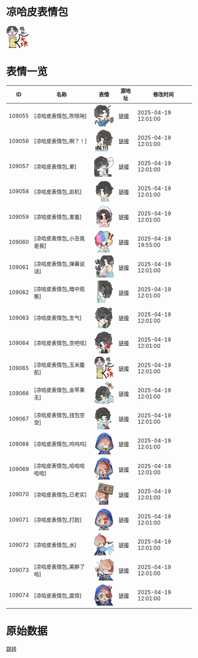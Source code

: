 # 凉哈皮表情包

<img src="./cover.png" height="60" alt="cover" />

# 表情一览

|ID|名称|表情|源地址|修改时间|
|----|----|----|----|----|
|109055|[凉哈皮表情包_吹唢呐]|<img src="./pic/109055_%5B凉哈皮表情包_吹唢呐%5D.png" height="60" alt="吹唢呐"/>|[链接](https://i0.hdslb.com/bfs/garb/07f175d673ad7389138edece3ccbbb30ea7c7597.png)|2025-04-19 12:01:00|
|109056|[凉哈皮表情包_啊？！]|<img src="./pic/109056_%5B凉哈皮表情包_啊？！%5D.png" height="60" alt="啊？！"/>|[链接](https://i0.hdslb.com/bfs/garb/2f55c7b041317854cb26e600e133aa18f14bdee6.png)|2025-04-19 12:01:00|
|109057|[凉哈皮表情包_晕]|<img src="./pic/109057_%5B凉哈皮表情包_晕%5D.png" height="60" alt="晕"/>|[链接](https://i0.hdslb.com/bfs/garb/5d686e109374f590394e3da3834226acc870ca22.png)|2025-04-19 12:01:00|
|109058|[凉哈皮表情包_宕机]|<img src="./pic/109058_%5B凉哈皮表情包_宕机%5D.png" height="60" alt="宕机"/>|[链接](https://i0.hdslb.com/bfs/garb/dd1093e204f9309b1be5843660ebe3d32ec9275c.png)|2025-04-19 12:01:00|
|109059|[凉哈皮表情包_害羞]|<img src="./pic/109059_%5B凉哈皮表情包_害羞%5D.png" height="60" alt="害羞"/>|[链接](https://i0.hdslb.com/bfs/garb/1f25c957ce1e305ab5aae40b5de843ee17a03e29.png)|2025-04-19 12:01:00|
|109060|[凉哈皮表情包_小丑竟是我]|<img src="./pic/109060_%5B凉哈皮表情包_小丑竟是我%5D.png" height="60" alt="小丑竟是我"/>|[链接](https://i0.hdslb.com/bfs/garb/ae0a08e1d3665bb74596648e2dd3de8c85501057.png)|2025-04-19 19:55:00|
|109061|[凉哈皮表情包_弹幕说话]|<img src="./pic/109061_%5B凉哈皮表情包_弹幕说话%5D.png" height="60" alt="弹幕说话"/>|[链接](https://i0.hdslb.com/bfs/garb/bb53c9fc6f44847b1eb33890f56d048ebb4ff67f.png)|2025-04-19 12:01:00|
|109062|[凉哈皮表情包_暗中观察]|<img src="./pic/109062_%5B凉哈皮表情包_暗中观察%5D.png" height="60" alt="暗中观察"/>|[链接](https://i0.hdslb.com/bfs/garb/69685272bd20ff7907ad9f562ad6fbe47c05fdd3.png)|2025-04-19 12:01:00|
|109063|[凉哈皮表情包_生气]|<img src="./pic/109063_%5B凉哈皮表情包_生气%5D.png" height="60" alt="生气"/>|[链接](https://i0.hdslb.com/bfs/garb/681dab69ddf2988d502b0383d9fb0b8829254e98.png)|2025-04-19 12:01:00|
|109064|[凉哈皮表情包_空吧哇]|<img src="./pic/109064_%5B凉哈皮表情包_空吧哇%5D.png" height="60" alt="空吧哇"/>|[链接](https://i0.hdslb.com/bfs/garb/5b380a53035f81469ad88332052cf2c018d52fc1.png)|2025-04-19 12:01:00|
|109065|[凉哈皮表情包_玉米腹肌]|<img src="./pic/109065_%5B凉哈皮表情包_玉米腹肌%5D.png" height="60" alt="玉米腹肌"/>|[链接](https://i0.hdslb.com/bfs/garb/d2ae15d09d96a6085251347b9e3e5ee6549fc118.png)|2025-04-19 12:01:00|
|109066|[凉哈皮表情包_金苹果无]|<img src="./pic/109066_%5B凉哈皮表情包_金苹果无%5D.png" height="60" alt="金苹果无"/>|[链接](https://i0.hdslb.com/bfs/garb/9327da28485b7b601787e11cb09816c0e26df3ac.png)|2025-04-19 12:01:00|
|109067|[凉哈皮表情包_钱包空空]|<img src="./pic/109067_%5B凉哈皮表情包_钱包空空%5D.png" height="60" alt="钱包空空"/>|[链接](https://i0.hdslb.com/bfs/garb/5cd6cae5650f986d84fae17d6e453e1eba08f530.png)|2025-04-19 12:01:00|
|109068|[凉哈皮表情包_呜呜呜]|<img src="./pic/109068_%5B凉哈皮表情包_呜呜呜%5D.png" height="60" alt="呜呜呜"/>|[链接](https://i0.hdslb.com/bfs/garb/b206b8963551b4f3c4533ffaa7c495536c2be5c5.png)|2025-04-19 12:01:00|
|109069|[凉哈皮表情包_哈哈哈哈哈]|<img src="./pic/109069_%5B凉哈皮表情包_哈哈哈哈哈%5D.png" height="60" alt="哈哈哈哈哈"/>|[链接](https://i0.hdslb.com/bfs/garb/ed1a93a3a20e1e7d0ad86934c540652b35c1bbcb.png)|2025-04-19 12:01:00|
|109070|[凉哈皮表情包_已老实]|<img src="./pic/109070_%5B凉哈皮表情包_已老实%5D.png" height="60" alt="已老实"/>|[链接](https://i0.hdslb.com/bfs/garb/e9c032e1429a64f0f4312fc5f77d6be220aa3b8d.png)|2025-04-19 12:01:00|
|109071|[凉哈皮表情包_打脸]|<img src="./pic/109071_%5B凉哈皮表情包_打脸%5D.png" height="60" alt="打脸"/>|[链接](https://i0.hdslb.com/bfs/garb/fac5b199f4ee969b19a100d3dca39854aedc0af3.png)|2025-04-19 12:01:00|
|109072|[凉哈皮表情包_水]|<img src="./pic/109072_%5B凉哈皮表情包_水%5D.png" height="60" alt="水"/>|[链接](https://i0.hdslb.com/bfs/garb/4d88a6840253a72e61b3fbff00f0e0250001ac00.png)|2025-04-19 12:01:00|
|109073|[凉哈皮表情包_美醉了哈]|<img src="./pic/109073_%5B凉哈皮表情包_美醉了哈%5D.png" height="60" alt="美醉了哈"/>|[链接](https://i0.hdslb.com/bfs/garb/97160eeb2e385587bf6112e3be4001bba23d49a7.png)|2025-04-19 12:01:00|
|109074|[凉哈皮表情包_震惊]|<img src="./pic/109074_%5B凉哈皮表情包_震惊%5D.png" height="60" alt="震惊"/>|[链接](https://i0.hdslb.com/bfs/garb/cd217d122cf051f6ef7eab6534ee1819614e7f2e.png)|2025-04-19 12:01:00|

# 原始数据

[跳转](./raw.json)

